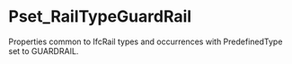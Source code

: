 # Pset_RailTypeGuardRail

Properties common to IfcRail types and occurrences with PredefinedType set to GUARDRAIL.
